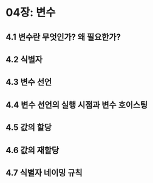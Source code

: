 # 04장: 변수
## 4.1 변수란 무엇인가? 왜 필요한가?
## 4.2 식별자
## 4.3 변수 선언
## 4.4 변수 선언의 실행 시점과 변수 호이스팅
## 4.5 값의 할당
## 4.6 값의 재할당
## 4.7 식별자 네이밍 규칙